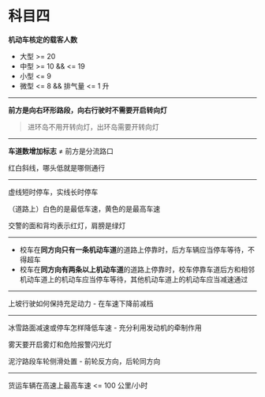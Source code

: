 # 科目四

**机动车核定的载客人数**

- 大型 >= 20
- 中型 >= 10 && <= 19
- 小型 <= 9
- 微型 <= 8 && 排气量 <= 1 升

---

**前方是向右环形路段，向右行驶时不需要开启转向灯**

> 进环岛不用开转向灯，出环岛需要开转向灯

---

**车道数增加标志** ≠ 前方是分流路口

红白斜线，哪头低就是哪侧通行

---

虚线短时停车，实线长时停车

（道路上）白色的是最低车速，黄色的是最高车速

交警的面和背均表示红灯，肩膀是绿灯

---

- 校车在**同方向只有一条机动车道**的道路上停靠时，后方车辆应当停车等待，不得超车
- 校车在**同方向有两条以上机动车道**的道路上停靠时，校车停靠车道后方和相邻机动车道上的机动车应当停车等待，其他机动车道上的机动车应当减速通过

---

上坡行驶如何保持充足动力 - 在车速下降前减档

---

冰雪路面减速或停车怎样降低车速 - 充分利用发动机的牵制作用

雾天要开启雾灯和危险报警闪光灯

泥泞路段车轮侧滑处置 - 前轮反方向，后轮同方向

---

货运车辆在高速上最高车速 <= 100 公里/小时
